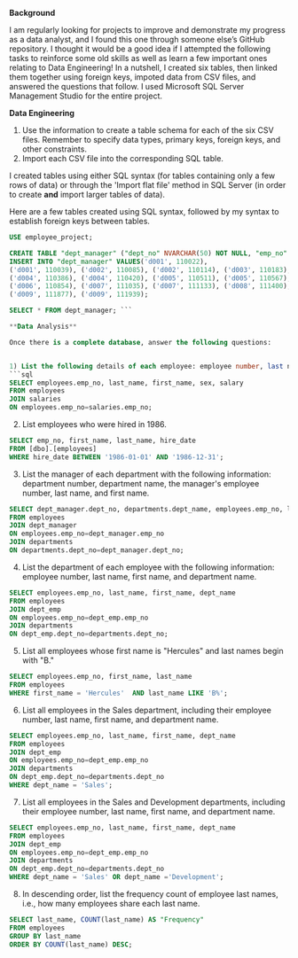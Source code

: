 **Background**

I am regularly looking for projects to improve and demonstrate my progress as a data analyst, and I found this one through someone else’s GitHub repository. I thought it would be a good idea if I attempted the following tasks to reinforce some old skills as well as learn a few important ones relating to Data Engineering! In a nutshell, I created six tables, then linked them together using foreign keys, impoted data from CSV files, and answered the questions that follow. I used Microsoft SQL Server Management Studio for the entire project.


**Data Engineering**

1. Use the information to create a table schema for each of the six CSV files. Remember to specify data types, primary keys, foreign keys, and other constraints.
2. Import each CSV file into the corresponding SQL table.

I created tables using either SQL syntax (for tables containing only a few rows of data) or through the 'Import flat file' method in SQL Server (in order to create **and** import larger tables of data).   

Here are a few tables created using SQL syntax, followed by my syntax to establish foreign keys between tables.

```sql
USE employee_project;

CREATE TABLE "dept_manager" ("dept_no" NVARCHAR(50) NOT NULL, "emp_no" INT NOT NULL)
INSERT INTO "dept_manager" VALUES('d001', 110022),
('d001', 110039), ('d002', 110085), ('d002', 110114), ('d003', 110183), ('d003', 110228), ('d004', 110303), ('d004', 110344),
('d004', 110386), ('d004', 110420), ('d005', 110511), ('d005', 110567), ('d006', 110725), ('d006', 110765), ('d006', 110800),
('d006', 110854), ('d007', 111035), ('d007', 111133), ('d008', 111400), ('d008', 111534), ('d009', 111692), ('d009', 111784),
('d009', 111877), ('d009', 111939);

SELECT * FROM dept_manager; ```

**Data Analysis**

Once there is a complete database, answer the following questions:


1) List the following details of each employee: employee number, last name, first name, gender, and salary.
```sql 
SELECT employees.emp_no, last_name, first_name, sex, salary
FROM employees
JOIN salaries 
ON employees.emp_no=salaries.emp_no; 
```

2) List employees who were hired in 1986.

```sql
SELECT emp_no, first_name, last_name, hire_date
FROM [dbo].[employees]
WHERE hire_date BETWEEN '1986-01-01' AND '1986-12-31';
```

3) List the manager of each department with the following information: department number, department name, the manager's employee number, last name, and first name.
```sql 
SELECT dept_manager.dept_no, departments.dept_name, employees.emp_no, last_name, first_name
FROM employees
JOIN dept_manager
ON employees.emp_no=dept_manager.emp_no
JOIN departments
ON departments.dept_no=dept_manager.dept_no;
```

4) List the department of each employee with the following information: employee number, last name, first name, and department name.
```sql
SELECT employees.emp_no, last_name, first_name, dept_name
FROM employees
JOIN dept_emp
ON employees.emp_no=dept_emp.emp_no
JOIN departments
ON dept_emp.dept_no=departments.dept_no;
```

5) List all employees whose first name is "Hercules" and last names begin with "B."
```sql
SELECT employees.emp_no, first_name, last_name 
FROM employees
WHERE first_name = 'Hercules'  AND last_name LIKE 'B%';
```

6) List all employees in the Sales department, including their employee number, last name, first name, and department name.
```sql
SELECT employees.emp_no, last_name, first_name, dept_name
FROM employees
JOIN dept_emp
ON employees.emp_no=dept_emp.emp_no
JOIN departments
ON dept_emp.dept_no=departments.dept_no
WHERE dept_name = 'Sales';
```

7) List all employees in the Sales and Development departments, including their employee number, last name, first name, and department name.
```sql
SELECT employees.emp_no, last_name, first_name, dept_name
FROM employees
JOIN dept_emp
ON employees.emp_no=dept_emp.emp_no
JOIN departments
ON dept_emp.dept_no=departments.dept_no
WHERE dept_name = 'Sales' OR dept_name ='Development';
```

8) In descending order, list the frequency count of employee last names, i.e., how many employees share each last name.
```sql
SELECT last_name, COUNT(last_name) AS "Frequency" 
FROM employees
GROUP BY last_name
ORDER BY COUNT(last_name) DESC;
```

